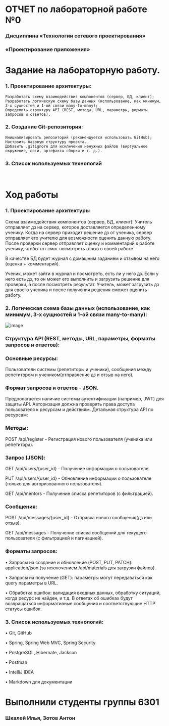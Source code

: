 

# ОТЧЕТ по лабораторной работе №0
### Дисциплина «Технологии сетевого проектирования»
### «Проектирование приложения»







# Задание на лабораторную работу.

### 1.	Проектирование архитектуры:
	Разработать схему взаимодействия компонентов (сервер, БД, клиент);
    Разработать логическую схему базы данных (использование, как минимум, 3-х сущностей и 1-ой связи many-to-many);
	Определить структуру API (REST, методы, URL, параметры, форматы запросов и ответов).
### 2.	Создание Git-репозитория:
    Инициализировать репозиторий (рекомендуется использовать GitHub);
    Настроить базовую структуру проекта.
 	Добавить .gitignore для исключения ненужных файлов (виртуальное окружение, логи, артефакты сборки и т. д.).
### 3.	Список используемых технологий
 
# Ход работы
### 1.	Проектирование архитектуры
Схема взаимодействия компонентов (сервер, БД, клиент):
Учитель отправляет дз на сервер, которое доставляется определенному ученику. Когда на сервер приходит решение дз от ученика, сервер отправляет его учителю для возможности оценить данную работу. После проверки сервер отправляет оценку и комментарий к работе ученику, чтобы тот смог посмотреть отзыв о своей работе.

В качестве БД будет журнал с домашним заданием и отзывом на него (оценка + комментарий).

Ученик, может зайти в журнал и посмотреть, есть ли у него дз. Если у него есть дз, то он может его выполнить и загрузить решение для проверки, а после посмотреть результат.
Учитель, может загрузить дз для своего ученика и после получения решения сможет оценить работу. 
### 2.	Логическая схема базы данных (использование, как минимум, 3-х сущностей и 1-ой связи many-to-many):
 ![image](https://github.com/user-attachments/assets/0eb07e24-2701-4550-b2b6-8bfb0f8f12e5)

### Структура API (REST, методы, URL, параметры, форматы запросов и ответов):
### Основные ресурсы: 
Пользователи системы (репетиторы и ученики), 
сообщения между репетитором и учеником(отправление дз и отзыв на него).

### Формат запросов и ответов - JSON.

Предполагается наличие системы аутентификации (например, JWT) для защиты API. Авторизация должна проверять права доступа пользователя к ресурсам и действиям.
Детальная структура API по ресурсам:
### Методы:
POST /api/register - Регистрация нового пользователя (ученика или репетитора).

### Запрос (JSON):
GET /api/users/{user_id} - Получение информации о пользователе.

PUT /api/users/{user_id} - Обновление информации о пользователе (только для авторизованного пользователя). 

GET /api/mentors - Получение списка репетиторов (с фильтрацией).

### Сообщения:
POST /api/messages/{user_id} - Отправка нового сообщения(дз или отзыв).

GET /api/messages - Получение списка сообщений для текущего пользователя (с фильтрацией и пагинацией).

### Форматы запросов:
• Запросы на создание и обновление (POST, PUT, PATCH):  application/json (за исключением /api/materials для загрузки файлов).

• Запросы на получение (GET): параметры могут передаваться как query параметры в URL.

• Обработка ошибок: валидация входных данных, обработку ситуаций, когда ресурс не найден, и т.д.  В ответах об ошибках будут возвращаться информативные сообщения и соответствующие HTTP статусы ошибок.
 

### 3.	Список используемых технологий:
•	Git, GitHub

•	Spring, Spring Web MVC, Spring Security

•	PostgreSQL, Hibernate, Jackson

•	Postman

•	IntelliJ IDEA

•	Markdown для документации

# Выполнили студенты группы 6301 
### Шкалей Илья, Зотов Антон
